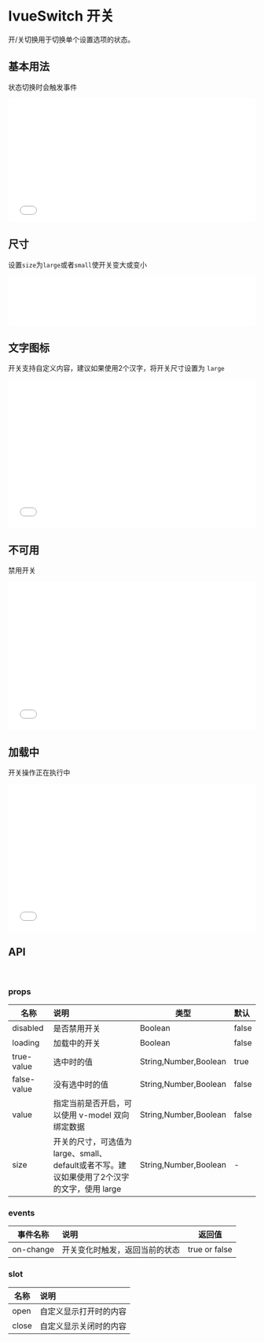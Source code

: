 # IvueSwitch 开关

开/关切换用于切换单个设置选项的状态。 

## 基本用法

状态切换时会触发事件

<iframe width="100%" height="250" src="//jsfiddle.net/qq282126990/q4t6ks9b/embedded/result,html,css,js/" allowfullscreen="allowfullscreen" allowpaymentrequest frameborder="0"></iframe>


## 尺寸

设置```size```为```large```或者```small```使开关变大或变小

<iframe width="100%" height="100" src="//jsfiddle.net/qq282126990/t8sj1n3h/embedded/result,html,css,js/" allowfullscreen="allowfullscreen" allowpaymentrequest frameborder="0"></iframe>

## 文字图标

开关支持自定义内容，建议如果使用2个汉字，将开关尺寸设置为 ```large```

<iframe width="100%" height="300" src="//jsfiddle.net/qq282126990/mbsp9ogu/embedded/result,html,js/" allowfullscreen="allowfullscreen" allowpaymentrequest frameborder="0"></iframe>


## 不可用

禁用开关

<iframe width="100%" height="300" src="//jsfiddle.net/qq282126990/h43e2wmj/2/embedded/result,html,js/" allowfullscreen="allowfullscreen" allowpaymentrequest frameborder="0"></iframe>


## 加载中

开关操作正在执行中

<iframe width="100%" height="300" src="//jsfiddle.net/qq282126990/sxyp4wjo/embedded/result,html,js/" allowfullscreen="allowfullscreen" allowpaymentrequest frameborder="0"></iframe>


## API     

<br>

### props      

| 名称          | 说明                                                   | 类型    | 默认  |      
| ------------- | :----------------------------------------------------- | ------- | :---- |     
| disabled   | 是否禁用开关                                          | Boolean | false |     
| loading   | 加载中的开关                                          | Boolean | false |     
| true-value   | 选中时的值   | String,Number,Boolean | true |     
| false-value   | 没有选中时的值  | String,Number,Boolean | false |  f  
| value   |  指定当前是否开启，可以使用 v-model 双向绑定数据  | String,Number,Boolean | false |    
| size   | 开关的尺寸，可选值为large、small、default或者不写。建议如果使用了2个汉字的文字，使用 large | String,Number,Boolean | - |      


### events        

| 事件名称          | 说明                                                   | 返回值    |        
| ------------- | :----------------------------------------------------- | ------- |         
| on-change   | 开关变化时触发，返回当前的状态           | true or false |       

### slot      

| 名称          | 说明                                                   |      
| ------------- | :----------------------------------------------------- |     
| open   | 自定义显示打开时的内容          |          
| close   | 自定义显示关闭时的内容          |   

